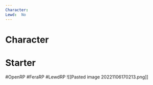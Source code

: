 ```yaml
---
Character: 
Lewd:  No
---
```

# Character


# Starter


  

#OpenRP #FeraRP #LewdRP 
![[Pasted image 20221106170213.png]]